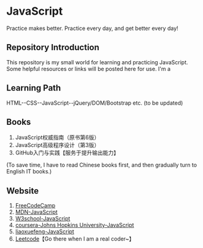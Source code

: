# JavaScript
Practice makes better. Practice every day, and get better every day!

## Repository Introduction
This repository is my small world for learning and practicing JavaScript. Some helpful resources or links will be posted here for use. 
I'm a 

## Learning Path
HTML--CSS--JavaScript--jQuery/DOM/Bootstrap etc. (to be updated)

## Books
1. JavaScript权威指南（原书第6版）
2. JavaScript高级程序设计（第3版）
3. GitHub入门与实践【服务于提升输出能力】

(To save time, I have to read Chinese books first, and then gradually turn to English IT books.)

## Website
1. [FreeCodeCamp](https://www.freecodecamp.cn/maggie2018)
2. [MDN-JavaScript](https://developer.mozilla.org/zh-CN/docs/Learn/Getting_started_with_the_web/JavaScript_basics)
3. [W3school-JavaScript](http://www.w3school.com.cn/example/jseg_examples.asp)
4. [coursera-Johns Hopkins University-JavaScript](https://www.coursera.org/learn/html-css-javascript-for-web-developers)
5. [liaoxuefeng-JavaScript](https://www.liaoxuefeng.com/wiki/1022910821149312)
6. [Leetcode](https://leetcode.com/explore/)【Go there when I am a real coder~】


